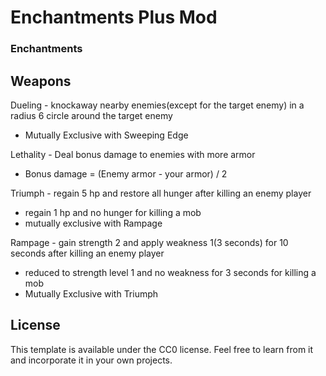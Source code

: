 # Enchantments Plus Mod

### Enchantments

## Weapons
Dueling - knockaway nearby enemies(except for the target enemy) in a radius 6 circle around the target enemy
  - Mutually Exclusive with Sweeping Edge
  
Lethality - Deal bonus damage to enemies with more armor
  - Bonus damage = (Enemy armor - your armor) / 2
  
Triumph - regain 5 hp and restore all hunger after killing an enemy player
  - regain 1 hp and no hunger for killing a mob
  - mutually exclusive with Rampage
  
Rampage - gain strength 2 and apply weakness 1(3 seconds) for 10 seconds after killing an enemy player
  - reduced to strength level 1 and no weakness for 3 seconds for killing a mob
  - Mutually Exclusive with Triumph
 
## License

This template is available under the CC0 license. Feel free to learn from it and incorporate it in your own projects.

